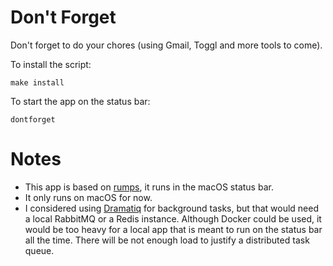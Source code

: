 # Don't Forget

Don't forget to do your chores (using Gmail, Toggl and more tools to come).

To install the script:

    make install

To start the app on the status bar:

    dontforget

# Notes

- This app is based on [rumps](https://github.com/jaredks/rumps), it runs in the macOS status bar.
- It only runs on macOS for now.
- I considered using [Dramatiq](https://dramatiq.io/) for background tasks, but that would need a local RabbitMQ or a Redis instance.
  Although Docker could be used, it would be too heavy for a local app that is meant to run on the status bar all the time. There will be not enough load to justify a distributed task queue.
